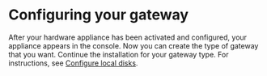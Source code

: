 # Configuring your gateway<a name="appliance-configure-gateway"></a>

After your hardware appliance has been activated and configured, your appliance appears in the console\. Now you can create the type of gateway that you want\. Continue the installation for your gateway type\. For instructions, see [Configure local disks](configure-local-storage-alarms-file.md)\.
